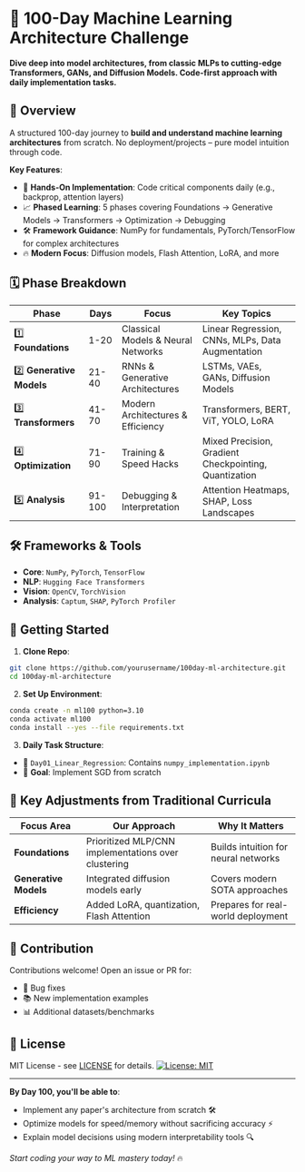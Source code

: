 # 🚀 100-Day Machine Learning Architecture Challenge

**Dive deep into model architectures, from classic MLPs to cutting-edge Transformers, GANs, and Diffusion Models. Code-first approach with daily implementation tasks.**

## 📌 Overview

A structured 100-day journey to **build and understand machine learning architectures** from scratch. No deployment/projects – pure model intuition through code.

**Key Features**:
- 🧠 **Hands-On Implementation**: Code critical components daily (e.g., backprop, attention layers)
- 📈 **Phased Learning**: 5 phases covering Foundations → Generative Models → Transformers → Optimization → Debugging
- 🛠 **Framework Guidance**: NumPy for fundamentals, PyTorch/TensorFlow for complex architectures
- 🔥 **Modern Focus**: Diffusion models, Flash Attention, LoRA, and more

## 🗓 Phase Breakdown

| Phase | Days | Focus | Key Topics |
|-------|------|-------|------------|
| 1️⃣ **Foundations** | 1-20 | Classical Models & Neural Networks | Linear Regression, CNNs, MLPs, Data Augmentation |
| 2️⃣ **Generative Models** | 21-40 | RNNs & Generative Architectures | LSTMs, VAEs, GANs, Diffusion Models |
| 3️⃣ **Transformers** | 41-70 | Modern Architectures & Efficiency | Transformers, BERT, ViT, YOLO, LoRA |
| 4️⃣ **Optimization** | 71-90 | Training & Speed Hacks | Mixed Precision, Gradient Checkpointing, Quantization |
| 5️⃣ **Analysis** | 91-100 | Debugging & Interpretation | Attention Heatmaps, SHAP, Loss Landscapes |

## 🛠️ Frameworks & Tools

- **Core**: `NumPy`, `PyTorch`, `TensorFlow`
- **NLP**: `Hugging Face Transformers`
- **Vision**: `OpenCV`, `TorchVision`
- **Analysis**: `Captum`, `SHAP`, `PyTorch Profiler`

## 🚀 Getting Started

1. **Clone Repo**:
```bash
git clone https://github.com/yourusername/100day-ml-architecture.git
cd 100day-ml-architecture
```

2. **Set Up Environment**:
```bash
conda create -n ml100 python=3.10
conda activate ml100
conda install --yes --file requirements.txt
```

3. **Daily Task Structure**:
- 📁 `Day01_Linear_Regression`: Contains `numpy_implementation.ipynb`
- 📖 **Goal**: Implement SGD from scratch

## 🌟 Key Adjustments from Traditional Curricula

| Focus Area | Our Approach | Why It Matters |
|------------|--------------|----------------|
| **Foundations** | Prioritized MLP/CNN implementations over clustering | Builds intuition for neural networks |
| **Generative Models** | Integrated diffusion models early | Covers modern SOTA approaches |
| **Efficiency** | Added LoRA, quantization, Flash Attention | Prepares for real-world deployment |

## 🤝 Contribution

Contributions welcome! Open an issue or PR for:
- 🐛 Bug fixes
- 📚 New implementation examples
- 📊 Additional datasets/benchmarks

## 📜 License

MIT License - see [LICENSE](LICENSE) for details.
[![License: MIT](https://img.shields.io/badge/License-MIT-yellow.svg)](https://opensource.org/licenses/MIT)

---

**By Day 100, you'll be able to**: 
- Implement any paper's architecture from scratch 🛠️
- Optimize models for speed/memory without sacrificing accuracy ⚡
- Explain model decisions using modern interpretability tools 🔍

*Start coding your way to ML mastery today!* 🔥
